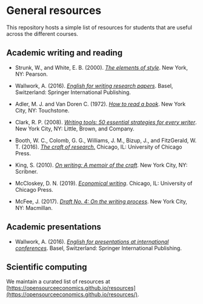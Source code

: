 # General resources

This repository hosts a simple list of resources for students that are useful across the different courses.

## Academic writing and reading

* Strunk, W., and White, E. B. (2000). [*The elements of style*](https://www.pearson.com/us/higher-education/program/Strunk-Elements-of-Style-The-4th-Edition/PGM258483.html). New York, NY: Pearson.

* Wallwork, A. (2016). [*English for writing research papers*](https://www.springer.com/gp/book/9783319260921). Basel, Switzerland:  Springer International Publishing.

* Adler, M. J. and Van Doren C. (1972). [*How to read a book*](http://www.harvard.com/book/how_to_read_a_book_a_touchstone_book/). New York City, NY: Touchstone. 

* Clark, R. P. (2008). [*Writing tools: 50 essential strategies for every writer*](https://www.littlebrown.com/titles/roy-peter-clark/writing-tools/9780316028400/). New York City, NY: Little, Brown, and Company.

* Booth, W. C., Colomb, G. G., Williams, J. M., Bizup, J., and FitzGerald, W. T. (2016). [*The craft of research*.](https://press.uchicago.edu/ucp/books/book/chicago/C/bo23521678.html) Chicago, IL: University of Chicago Press.

* King, S. (2010). [*On writing: A memoir of the craft*](https://www.simonandschuster.com/books/On-Writing/Stephen-King/9781439156810). New York City, NY: Scribner.

* McCloskey, D. N. (2019). [*Economical writing*](https://press.uchicago.edu/ucp/books/book/chicago/E/bo25674588.html). Chicago, IL: University of Chicago Press.

* McFee, J. (2017). [*Draft No. 4: On the writing process*](https://us.macmillan.com/books/9780374142742). New York City, NY: Macmillan.

## Academic presentations

* Wallwork, A. (2016). [*English for presentations at international conferences*](https://www.springer.com/de/book/9783319263281). Basel, Switzerland: Springer International Publishing. 

## Scientific computing

We maintain a curated list of resources at [https://opensourceeconomics.github.io/resources](https://opensourceeconomics.github.io/resources/).
